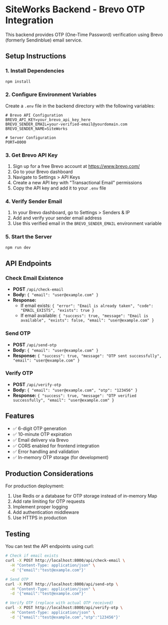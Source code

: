 # SiteWorks Backend - Brevo OTP Integration

This backend provides OTP (One-Time Password) verification using Brevo (formerly Sendinblue) email service.

## Setup Instructions

### 1. Install Dependencies
```bash
npm install
```

### 2. Configure Environment Variables
Create a `.env` file in the backend directory with the following variables:

```env
# Brevo API Configuration
BREVO_API_KEY=your_brevo_api_key_here
BREVO_SENDER_EMAIL=your-verified-email@yourdomain.com
BREVO_SENDER_NAME=SiteWorks

# Server Configuration
PORT=8000
```

### 3. Get Brevo API Key
1. Sign up for a free Brevo account at https://www.brevo.com/
2. Go to your Brevo dashboard
3. Navigate to Settings > API Keys
4. Create a new API key with "Transactional Email" permissions
5. Copy the API key and add it to your `.env` file

### 4. Verify Sender Email
1. In your Brevo dashboard, go to Settings > Senders & IP
2. Add and verify your sender email address
3. Use this verified email in the `BREVO_SENDER_EMAIL` environment variable

### 5. Start the Server
```bash
npm run dev
```

## API Endpoints

### Check Email Existence
- **POST** `/api/check-email`
- **Body:** `{ "email": "user@example.com" }`
- **Response:** 
  - If email exists: `{ "error": "Email is already taken", "code": "EMAIL_EXISTS", "exists": true }`
  - If email available: `{ "success": true, "message": "Email is available", "exists": false, "email": "user@example.com" }`

### Send OTP
- **POST** `/api/send-otp`
- **Body:** `{ "email": "user@example.com" }`
- **Response:** `{ "success": true, "message": "OTP sent successfully", "email": "user@example.com" }`

### Verify OTP
- **POST** `/api/verify-otp`
- **Body:** `{ "email": "user@example.com", "otp": "123456" }`
- **Response:** `{ "success": true, "message": "OTP verified successfully", "email": "user@example.com" }`

## Features

- ✅ 6-digit OTP generation
- ✅ 10-minute OTP expiration
- ✅ Email delivery via Brevo
- ✅ CORS enabled for frontend integration
- ✅ Error handling and validation
- ✅ In-memory OTP storage (for development)

## Production Considerations

For production deployment:
1. Use Redis or a database for OTP storage instead of in-memory Map
2. Add rate limiting for OTP requests
3. Implement proper logging
4. Add authentication middleware
5. Use HTTPS in production

## Testing

You can test the API endpoints using curl:

```bash
# Check if email exists
curl -X POST http://localhost:8000/api/check-email \
  -H "Content-Type: application/json" \
  -d '{"email":"test@example.com"}'

# Send OTP
curl -X POST http://localhost:8000/api/send-otp \
  -H "Content-Type: application/json" \
  -d '{"email":"test@example.com"}'

# Verify OTP (replace with actual OTP received)
curl -X POST http://localhost:8000/api/verify-otp \
  -H "Content-Type: application/json" \
  -d '{"email":"test@example.com","otp":"123456"}'
``` 